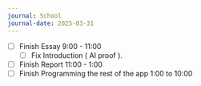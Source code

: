 ```yaml
---
journal: School
journal-date: 2025-03-31
---
```

- [ ] Finish Essay 9:00 - 11:00
	- [ ] Fix Introduction  ( AI proof ). 
- [ ] Finish Report 11:00 - 1:00 
- [ ] Finish Programming the rest of the app 1:00 to 10:00